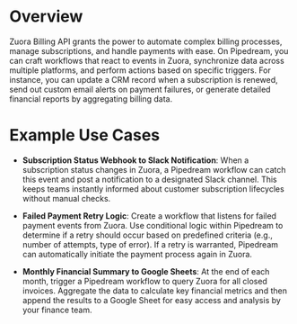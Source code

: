 # Overview

Zuora Billing API grants the power to automate complex billing processes, manage subscriptions, and handle payments with ease. On Pipedream, you can craft workflows that react to events in Zuora, synchronize data across multiple platforms, and perform actions based on specific triggers. For instance, you can update a CRM record when a subscription is renewed, send out custom email alerts on payment failures, or generate detailed financial reports by aggregating billing data.

# Example Use Cases

- **Subscription Status Webhook to Slack Notification**: When a subscription status changes in Zuora, a Pipedream workflow can catch this event and post a notification to a designated Slack channel. This keeps teams instantly informed about customer subscription lifecycles without manual checks.

- **Failed Payment Retry Logic**: Create a workflow that listens for failed payment events from Zuora. Use conditional logic within Pipedream to determine if a retry should occur based on predefined criteria (e.g., number of attempts, type of error). If a retry is warranted, Pipedream can automatically initiate the payment process again in Zuora.

- **Monthly Financial Summary to Google Sheets**: At the end of each month, trigger a Pipedream workflow to query Zuora for all closed invoices. Aggregate the data to calculate key financial metrics and then append the results to a Google Sheet for easy access and analysis by your finance team.
